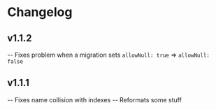 # Changelog

## v1.1.2
-- Fixes problem when a migration sets `allowNull: true` => `allowNull: false`

## v1.1.1
-- Fixes name collision with indexes
-- Reformats some stuff
